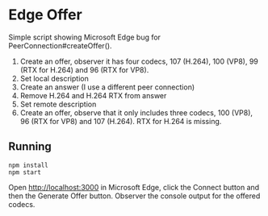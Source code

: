 Edge Offer
==========

Simple script showing Microsoft Edge bug for PeerConnection#createOffer().
1. Create an offer, observer it has four codecs, 107 (H.264), 100 (VP8), 99 (RTX for H.264) and 96 (RTX for VP8).
2. Set local description
3. Create an answer (I use a different peer connection)
4. Remove H.264 and H.264 RTX from answer
5. Set remote description
6. Create an offer, observe that it only includes three codecs, 100 (VP8), 96 (RTX for VP8) and 107 (H.264). RTX for H.264 is missing.


Running
-------

    npm install
    npm start

Open [http://localhost:3000](http://localhost:3000) in Microsoft Edge, click the Connect button and then the Generate Offer button. Observer the console output for the offered codecs.

